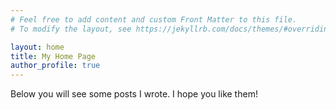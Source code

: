 ```yaml
---
# Feel free to add content and custom Front Matter to this file.
# To modify the layout, see https://jekyllrb.com/docs/themes/#overriding-theme-defaults

layout: home
title: My Home Page
author_profile: true
---
```


Below you will see some posts I wrote.  I hope you like them!